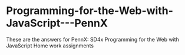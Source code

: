 # Programming-for-the-Web-with-JavaScript---PennX

These are the answers for PennX: SD4x
Programming for the Web with JavaScript Home work assignments
